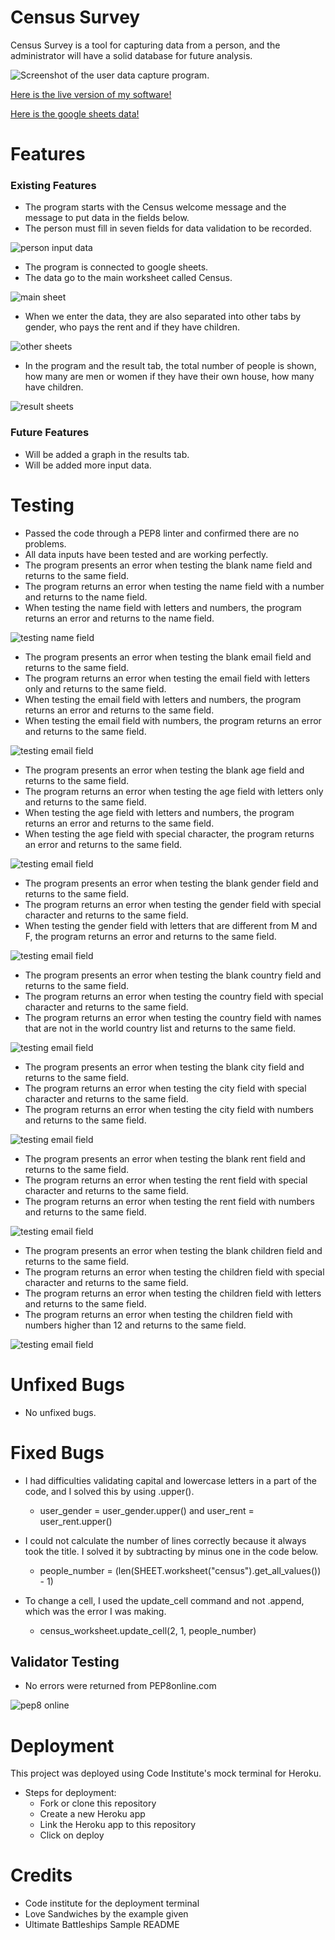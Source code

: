 # Census Survey

Census Survey is a tool for capturing data from a person, and the administrator will have a solid database for future analysis.

![Screenshot of the user data capture program.](./Readme_ScreenShots/census.png)

[Here is the live version of my software!](https://third-project-census.herokuapp.com/)

[Here is the google sheets data!](https://docs.google.com/spreadsheets/d/1h8qsWk0Q3EEqi7zpqlX5rRxLMbBciOyYTID0DMKAOfU/edit?usp=sharing)

# Features

### Existing Features

   - The program starts with the Census welcome message and the message to put data in the fields below.       
   - The person must fill in seven fields for data validation to be recorded.

![person input data](./Readme_ScreenShots/inputData.png)

   - The program is connected to google sheets.
   - The data go to the main worksheet called Census.

![main sheet](./Readme_ScreenShots/mainSheet.png)

   - When we enter the data, they are also separated into other tabs by gender, who pays the rent and if they have children.

![other sheets](./Readme_ScreenShots/sheets.png)

   - In the program and the result tab, the total number of people is shown, how many are men or women if they have their own house, how many have children.

![result sheets](./Readme_ScreenShots/result.png)

### Future Features

   - Will be added a graph in the results tab.
   - Will be added more input data.

# Testing

   - Passed the code through a PEP8 linter and confirmed there are no problems.
   - All data inputs have been tested and are working perfectly.
   - The program presents an error when testing the blank name field and returns to the same field.
   - The program returns an error when testing the name field with a number and returns to the name field.
   - When testing the name field with letters and numbers, the program returns an error and returns to the name field.

![testing name field](./Readme_ScreenShots/testingName.png)


   - The program presents an error when testing the blank email field and returns to the same field.
   - The program returns an error when testing the email field with letters only and returns to the same field.
   - When testing the email field with letters and numbers, the program returns an error and returns to the same field.
   - When testing the email field with numbers, the program returns an error and returns to the same field.

![testing email field](./Readme_ScreenShots/testingEmail.png)


   - The program presents an error when testing the blank age field and returns to the same field.
   - The program returns an error when testing the age field with letters only and returns to the same field.
   - When testing the age field with letters and numbers, the program returns an error and returns to the same field.
   - When testing the age field with special character, the program returns an error and returns to the same field.   
   
![testing email field](./Readme_ScreenShots/testingAge.png)


   - The program presents an error when testing the blank gender field and returns to the same field.
   - The program returns an error when testing the gender field with special character and returns to the same field.
   - When testing the gender field with letters that are different from M and F, the program returns an error and returns to the same field.

![testing email field](./Readme_ScreenShots/testingGender.png)


   - The program presents an error when testing the blank country field and returns to the same field.
   - The program returns an error when testing the country field with special character and returns to the same field.
   - The program returns an error when testing the country field with names that are not in the world country list and returns to the same field.

![testing email field](./Readme_ScreenShots/testingCountry.png)


   - The program presents an error when testing the blank city field and returns to the same field.
   - The program returns an error when testing the city field with special character and returns to the same field.
   - The program returns an error when testing the city field with numbers and returns to the same field.  

![testing email field](./Readme_ScreenShots/testingCity.png)


   - The program presents an error when testing the blank rent field and returns to the same field.
   - The program returns an error when testing the rent field with special character and returns to the same field.
   - The program returns an error when testing the rent field with numbers and returns to the same field.  

![testing email field](./Readme_ScreenShots/testingRent.png)


   - The program presents an error when testing the blank children field and returns to the same field.
   - The program returns an error when testing the children field with special character and returns to the same field.
   - The program returns an error when testing the children field with letters and returns to the same field.
   - The program returns an error when testing the children field with numbers higher than 12 and returns to the same field.  

![testing email field](./Readme_ScreenShots/testingChildren.png)





  

   



# Unfixed Bugs    

   - No unfixed bugs.

# Fixed Bugs

   - I had difficulties validating capital and lowercase letters in a part of the code, and I solved this by using .upper(). 
       - user_gender = user_gender.upper() and user_rent = user_rent.upper()

   - I could not calculate the number of lines correctly because it always took the title. I solved it by subtracting by minus one in the code below.
       -  people_number = (len(SHEET.worksheet("census").get_all_values()) - 1)

   - To change a cell, I used the update_cell command and not .append, which was the error I was making.
       - census_worksheet.update_cell(2, 1, people_number)

## Validator Testing

   - No errors were returned from PEP8online.com

![pep8 online](./Readme_ScreenShots/pep8.png)

# Deployment

This project was deployed using Code Institute's mock terminal for Heroku.
   - Steps for deployment:
       - Fork or clone this repository
       - Create a new Heroku app
       - Link the Heroku app to this repository
       - Click on deploy

# Credits

   - Code institute for the deployment terminal
   - Love Sandwiches by the example given
   - Ultimate Battleships Sample README

